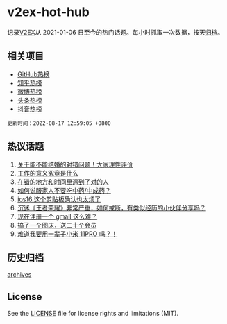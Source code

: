 # v2ex-hot-hub

 记录[V2EX](https://www.v2ex.com/)从 2021-01-06 日至今的热门话题。每小时抓取一次数据，按天[归档](archives)。
 
 ## 相关项目

- [GitHub热榜](https://github.com/lonnyzhang423/github-hot-hub)
- [知乎热榜](https://github.com/lonnyzhang423/zhihu-hot-hub)
- [微博热榜](https://github.com/lonnyzhang423/weibo-hot-hub)
- [头条热榜](https://github.com/lonnyzhang423/toutiao-hot-hub)
- [抖音热榜](https://github.com/lonnyzhang423/douyin-hot-hub)


 `更新时间：2022-08-17 12:59:05 +0800`

## 热议话题

1. [关于能不能结婚的对错问题！大家理性评价](https://www.v2ex.com/t/873232)
1. [工作的意义究竟是什么](https://www.v2ex.com/t/873279)
1. [在错的地方和时间里遇到了对的人](https://www.v2ex.com/t/873205)
1. [如何说服家人不要吃中药/中成药？](https://www.v2ex.com/t/873407)
1. [ios16 这个剪贴板确认也太烦了](https://www.v2ex.com/t/873231)
1. [沉迷《王者荣耀》非常严重，如何戒断，有类似经历的小伙伴分享吗？](https://www.v2ex.com/t/873335)
1. [现在注册一个 gmail 这么难？](https://www.v2ex.com/t/873253)
1. [搞了一个图床，送二十个会员](https://www.v2ex.com/t/873228)
1. [难道我要用一辈子小米 11PRO 吗？！](https://www.v2ex.com/t/873345)

## 历史归档

[archives](archives)

## License

See the [LICENSE](LICENSE) file for license rights and limitations (MIT).
